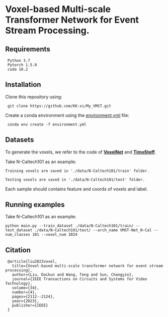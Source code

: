 # Voxel-based Multi-scale Transformer Network for Event Stream Processing. 


## Requirements
     Python 3.7 
     Pytorch 1.5.0
     cuda 10.2

## Installation
Clone this repository using:

     git clone https://github.com/KK-xi/My_VMST.git

Create a conda environment using the [environment.yml](environment.yml) file: 

     conda env create -f environment.yml
    
## Datasets
To generate the voxels, we refer to the code of [__**VoxelNet**__](https://github.com/skyhehe123/voxelnet-pytorch) and [__**TimoStoff**__](https://github.com/TimoStoff/events_contrast_maximization).

Take N-Caltech101 as an example:
    
    Training voxels are saved in './data/N-Caltech101/train' folder.
    
    Testing voxels are saved in './data/N-Caltech101/test' folder.

Each sample should contains feature and coords of voxels and label.

## Running examples
Take N-Caltech101 as an example:

    python main.py --train_dataset ./data/N-Caltech101/train/ --test_dataset ./data/N-Caltech101/test/ --arch_name VMST-Net_N-Cal --num_classes 101 --voxel_num 1024


## Citation
     @article{liu2023voxel,
       title={Voxel-based multi-scale transformer network for event stream processing},
       author={Liu, Daikun and Wang, Teng and Sun, Changyin},
       journal={IEEE Transactions on Circuits and Systems for Video Technology},
       volume={34},
       number={4},
       pages={2112--2124},
       year={2023},
       publisher={IEEE}
     }
